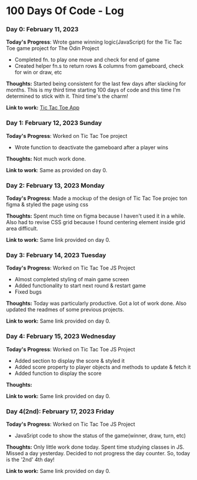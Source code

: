 # 100 Days Of Code - Log

<!-- ### Day 0: February 30, 2016 (Example 1)
##### (delete me or comment me out)

**Today's Progress**: Fixed CSS, worked on canvas functionality for the app.

**Thoughts:** I really struggled with CSS, but, overall, I feel like I am slowly getting better at it. Canvas is still new for me, but I managed to figure out some basic functionality.

**Link to work:** [Calculator App](http://www.example.com)

### Day 0: February 30, 2016 (Example 2)
##### (delete me or comment me out)

**Today's Progress**: Fixed CSS, worked on canvas functionality for the app.

**Thoughts**: I really struggled with CSS, but, overall, I feel like I am slowly getting better at it. Canvas is still new for me, but I managed to figure out some basic functionality.

**Link(s) to work**: [Calculator App](http://www.example.com)


### Day 1: June 27, Monday

**Today's Progress**: I've gone through many exercises on FreeCodeCamp.

**Thoughts** I've recently started coding, and it's a great feeling when I finally solve an algorithm challenge after a lot of attempts and hours spent.

**Link(s) to work**
1. [Find the Longest Word in a String](https://www.freecodecamp.com/challenges/find-the-longest-word-in-a-string)
2. [Title Case a Sentence](https://www.freecodecamp.com/challenges/title-case-a-sentence) -->

### Day 0: February 11, 2023

**Today's Progress**: Wrote game winning logic(JavaScript) for the Tic Tac Toe game project for The Odin Project
- Completed fn. to play one move and check for end of game
- Created helper fn.s to return rows & columns from gameboard, check for win or draw, etc

**Thoughts:** Started being consistent for the last few days after slacking for months. This is my third time starting 100 days of code and this time I'm determined to stick with it. Third time's the charm!

**Link to work:** [Tic Tac Toe App](https://github.com/sandeepdotcode/tic-tac-toe)

### Day 1: February 12, 2023 Sunday

**Today's Progress**: Worked on Tic Tac Toe project
- Wrote function to deactivate the gameboard after a player wins

**Thoughts:** Not much work done.

**Link to work**: Same as provided on day 0.

### Day 2: February 13, 2023 Monday

**Today's Progress**: Made a mockup of the design of Tic Tac Toe projec ton figma & styled the page using css

**Thoughts:** Spent much time on figma because I haven't used it in a while. Also had to revise CSS grid because I found centering element inside grid area difficult.

**Link to work:** Same link provided on day 0.

### Day 3: February 14, 2023 Tuesday

**Today's Progress**: 
Worked on Tic Tac Toe JS Project
- Almost completed styling of main game screen
- Added functionality to start next round & restart game
- Fixed bugs

**Thoughts:**
Today was particularly productive. Got a lot of work done. Also updated the readmes of some previous projects.

**Link to work:** Same link provided on day 0.

### Day 4: February 15, 2023 Wednesday

**Today's Progress**: 
Worked on Tic Tac Toe JS Project
- Added section to display the score & styled it
- Added score property to player objects and methods to update & fetch it
- Added function to display the score

**Thoughts:**

**Link to work:** Same link provided on day 0.

### Day 4(2nd): February 17, 2023 Friday

**Today's Progress**: 
Worked on Tic Tac Toe JS Project
- JavaSript code to show the status of the game(winner, draw, turn, etc)

**Thoughts:**
Only little work done today. Spent time studying classes in JS.
Missed a day yesterday. Decided to not progress the day counter. So, today is the '2nd' 4th day!

**Link to work:** Same link provided on day 0.
